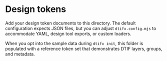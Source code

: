 # Design tokens

Add your design token documents to this directory. The default configuration expects JSON files, but
you can adjust `dtifx.config.mjs` to accommodate YAML, design tool exports, or custom loaders.

When you opt into the sample data during `dtifx init`, this folder is populated with a reference
token set that demonstrates DTIF layers, groups, and metadata.
